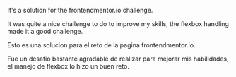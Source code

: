 It's a solution for the frontendmentor.io challenge.

It was quite a nice challenge to do to improve my skills, the flexbox handling made it a good challenge.



Esto es una solucion para el reto de la pagina frontendmentor.io.

Fue un desafio bastante agradable de realizar para mejorar mis habilidades, el manejo de flexbox lo hizo un buen reto.